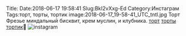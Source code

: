 Title:
Date:2018-06-17 19:58:41
Slug:BkI2vXxg-Ed
Category:Инстаграм
Tags:торт, торты, тортик
image:2018-06-17_19-58-41_UTC_tntl.jpg
Торт Фрезье миндальный бисквит, крем муслин, и клубника. [торт]({tag}торт) [торты]({tag}торты) [тортик]({tag}тортик)🎂
![instagram]({attach}images/2018-06-17_19-58-41_UTC.jpg)

